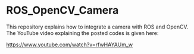 # ROS_OpenCV_Camera

This repository explains how to integrate a camera with ROS and OpenCV. The YouTube video explaining the posted codes is given here:

https://www.youtube.com/watch?v=rfwHAYAUm_w

